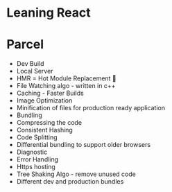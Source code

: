 # Leaning React 

# Parcel
- Dev Build
- Local Server
- HMR  = Hot Module Replacement 🚀
- File Watching algo - written in c++
- Caching - Faster Builds   
- Image Optimization
- Minification of  files for production ready application
- Bundling
- Compressing the code
- Consistent Hashing
- Code Splitting 
- Differential bundling to support older browsers
- Diagnostic
- Error Handling
- Https hosting
- Tree Shaking Algo - remove unused code 
- Different dev and production bundles